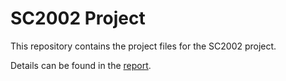 # SC2002 Project

This repository contains the project files for the SC2002 project.

Details can be found in the [report](https://github.com/edward62740/SC2002-Project/blob/master/SC2002%20Report(Open).pdf).

